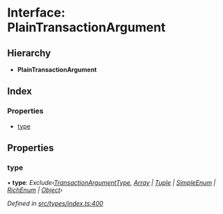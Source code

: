 # Interface: PlainTransactionArgument

## Hierarchy

* **PlainTransactionArgument**

## Index

### Properties

* [type](types.plaintransactionargument.md#type)

## Properties

###  type

• **type**: *Exclude‹[TransactionArgumentType](../enums/types.transactionargumenttype.md), [Array](../enums/types.transactionargumenttype.md#array) | [Tuple](../enums/types.transactionargumenttype.md#tuple) | [SimpleEnum](../enums/types.transactionargumenttype.md#simpleenum) | [RichEnum](../enums/types.transactionargumenttype.md#richenum) | [Object](../enums/types.transactionargumenttype.md#object)›*

*Defined in [src/types/index.ts:400](https://github.com/PolymathNetwork/polymesh-sdk/blob/6d34df1/src/types/index.ts#L400)*
